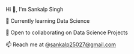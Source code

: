 Hi 👋, I'm Sankalp Singh

🌱 Currently learning Data Science

👯 Open to collaborating on Data Science Projects 

📫 Reach me at @sankalp25027@gmail.com

<!---
sankalp250/sankalp250 is a ✨ special ✨ repository because its `README.md` (this file) appears on your GitHub profile.
You can click the Preview link to take a look at your changes.
--->

